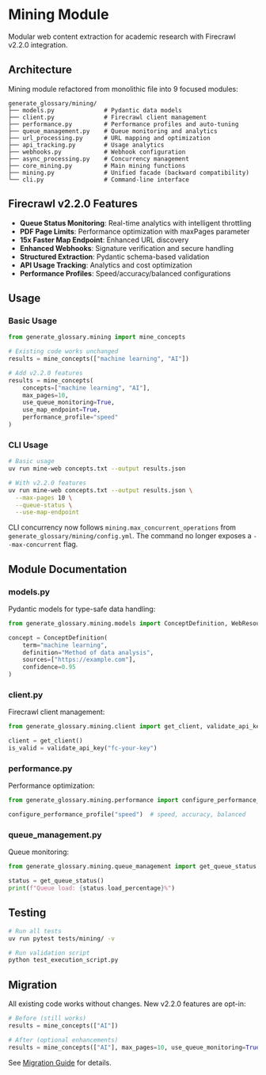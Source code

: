 # Mining Module

Modular web content extraction for academic research with Firecrawl v2.2.0 integration.

## Architecture

Mining module refactored from monolithic file into 9 focused modules:

```
generate_glossary/mining/
├── models.py              # Pydantic data models
├── client.py              # Firecrawl client management
├── performance.py         # Performance profiles and auto-tuning
├── queue_management.py    # Queue monitoring and analytics
├── url_processing.py      # URL mapping and optimization
├── api_tracking.py        # Usage analytics
├── webhooks.py            # Webhook configuration
├── async_processing.py    # Concurrency management
├── core_mining.py         # Main mining functions
├── mining.py              # Unified facade (backward compatibility)
└── cli.py                 # Command-line interface
```

## Firecrawl v2.2.0 Features

- **Queue Status Monitoring**: Real-time analytics with intelligent throttling
- **PDF Page Limits**: Performance optimization with maxPages parameter
- **15x Faster Map Endpoint**: Enhanced URL discovery
- **Enhanced Webhooks**: Signature verification and secure handling
- **Structured Extraction**: Pydantic schema-based validation
- **API Usage Tracking**: Analytics and cost optimization
- **Performance Profiles**: Speed/accuracy/balanced configurations

## Usage

### Basic Usage
```python
from generate_glossary.mining import mine_concepts

# Existing code works unchanged
results = mine_concepts(["machine learning", "AI"])

# Add v2.2.0 features
results = mine_concepts(
    concepts=["machine learning", "AI"],
    max_pages=10,
    use_queue_monitoring=True,
    use_map_endpoint=True,
    performance_profile="speed"
)
```

### CLI Usage
```bash
# Basic usage
uv run mine-web concepts.txt --output results.json

# With v2.2.0 features
uv run mine-web concepts.txt --output results.json \
  --max-pages 10 \
  --queue-status \
  --use-map-endpoint
```

CLI concurrency now follows `mining.max_concurrent_operations` from `generate_glossary/mining/config.yml`. The command no longer exposes a `--max-concurrent` flag.

## Module Documentation

### models.py
Pydantic models for type-safe data handling:
```python
from generate_glossary.mining.models import ConceptDefinition, WebResource

concept = ConceptDefinition(
    term="machine learning",
    definition="Method of data analysis",
    sources=["https://example.com"],
    confidence=0.95
)
```

### client.py
Firecrawl client management:
```python
from generate_glossary.mining.client import get_client, validate_api_key

client = get_client()
is_valid = validate_api_key("fc-your-key")
```

### performance.py
Performance optimization:
```python
from generate_glossary.mining.performance import configure_performance_profile

configure_performance_profile("speed")  # speed, accuracy, balanced
```

### queue_management.py
Queue monitoring:
```python
from generate_glossary.mining.queue_management import get_queue_status

status = get_queue_status()
print(f"Queue load: {status.load_percentage}%")
```

## Testing

```bash
# Run all tests
uv run pytest tests/mining/ -v

# Run validation script
python test_execution_script.py
```

## Migration

All existing code works without changes. New v2.2.0 features are opt-in:

```python
# Before (still works)
results = mine_concepts(["AI"])

# After (optional enhancements)
results = mine_concepts(["AI"], max_pages=10, use_queue_monitoring=True)
```

See [Migration Guide](../../docs/v2_2_0_migration_guide.md) for details.
